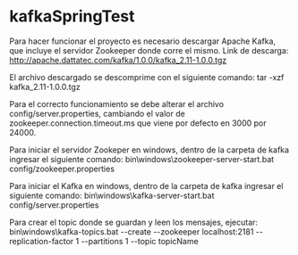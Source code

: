 # kafkaSpringTest

Para hacer funcionar el proyecto es necesario descargar Apache Kafka, que incluye el servidor Zookeeper donde corre el mismo.
Link de descarga: http://apache.dattatec.com/kafka/1.0.0/kafka_2.11-1.0.0.tgz

El archivo descargado se descomprime con el siguiente comando: tar -xzf kafka_2.11-1.0.0.tgz

Para el correcto funcionamiento se debe alterar el archivo config/server.properties, cambiando el valor de zookeeper.connection.timeout.ms que viene por defecto en 3000 por 24000.

Para iniciar el servidor Zookeper en windows, dentro de la carpeta de kafka ingresar el siguiente comando:
bin\windows\zookeeper-server-start.bat config/zookeeper.properties

Para iniciar el Kafka en windows, dentro de la carpeta de kafka ingresar el siguiente comando:
bin\windows\kafka-server-start.bat config/server.properties

Para crear el topic donde se guardan y leen los mensajes, ejecutar:
bin\windows\kafka-topics.bat --create --zookeeper localhost:2181 --replication-factor 1 --partitions 1 --topic topicName
